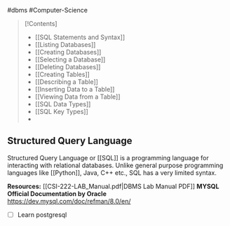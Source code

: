 #dbms #Computer-Science 
> [!Contents]
> - [[SQL Statements and Syntax]]
> - [[Listing Databases]]
> - [[Creating Databases]]
> - [[Selecting a Database]]
> - [[Deleting Databases]]
> - [[Creating Tables]]
> - [[Describing a Table]]
> - [[Inserting Data to a Table]]
> - [[Viewing Data from a Table]]
> - [[SQL Data Types]]
> - [[SQL Key Types]]
> - 

## Structured Query Language
Structured Query Language or [[SQL]] is a programming language for interacting with relational databases. Unlike general purpose programming languages like [[Python]], Java, C++ etc., SQL has a very limited syntax.

**Resources:**
[[CSI-222-LAB_Manual.pdf|DBMS Lab Manual PDF]]
**MYSQL Official Documentation by Oracle**
https://dev.mysql.com/doc/refman/8.0/en/

- [ ] Learn postgresql
